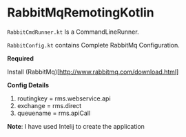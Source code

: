 # RabbitMqRemotingKotlin

`RabbitCmdRunner.kt` Is a CommandLineRunner.

`RabbitConfig.kt` contains Complete RabbitMq Configuration.

**Required**

  Install (RabbitMq)[http://www.rabbitmq.com/download.html]
 
**Config Details**
 1. routingkey = rms.webservice.api
 2. exchange = rms.direct
 3. queuename = rms.apiCall


**Note**: I have used Intelij to create the application
